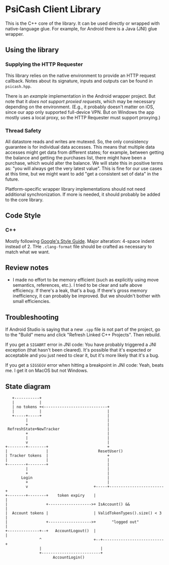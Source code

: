 # PsiCash Client Library

This is the C++ core of the library. It can be used directly or wrapped with native-language glue. For example, for Android there is a Java (JNI) glue wrapper.

## Using the library

### Supplying the HTTP Requester

This library relies on the native environment to provide an HTTP request callback. Notes about its signature, inputs and outputs can be found in `psicash.hpp`.

There is an _example_ implementation in the Android wrapper project. But note that it _does not support proxied requests_, which may be necessary depending on the environment. (E.g., it probably doesn't matter on iOS, since our app only supported full-device VPN. But on Windows the app mostly uses a local proxy, so the HTTP Requester must support proxying.)

### Thread Safety

All datastore reads and writes are mutexed. So, the only consistency guarantee is for individual data accesses. This means that multiple data accesses might get data from different states; for example, between getting the balance and getting the purchases list, there might have been a purchase, which would alter the balance. We will state this in positive terms as: "you will always get the very latest value". This is fine for our use cases at this time, but we might want to add "get a consistent set of data" in the future.

Platform-specific wrapper library implementations should not need additional synchronization. If more is needed, it should probably be added to the core library.


## Code Style

### C++

Mostly following [Google's Style Guide](https://google.github.io/styleguide/cppguide.html). Major alteration: 4-space indent instead of 2. THe `.clang-format` file should be crafted as necessary to match what we want.

## Review notes

* I made no effort to be memory efficient (such as explicitly using move semantics, references, etc.). I tried to be clear and safe above efficiency. If there's a leak, that's a bug. If there's gross memory inefficiency, it can probably be improved. But we shouldn't bother with small efficiencies.

## Troubleshooting

If Android Studio is saying that a new `.cpp` file is not part of the project, go to the "Build" menu and click "Refresh Linked C++ Projects". Then rebuild.

If you get a `SIGABRT` error in JNI code: You have probably triggered a JNI exception (that hasn't been cleared). It's possible that it's expected or acceptable and you just need to clear it, but it's more likely that it's a bug.

If you get a `SIGSEGV` error when hitting a breakpoint in JNI code: Yeah, beats me. I get it on MacOS but not Windows.

## State diagram

```
   +-----------+
   |           |
   | no tokens +<----------------------------+
   |           |                             |
   +-----+-----+                             |
         |                                   |
         +                                   |
 RefreshState+NewTracker                     |
         +                                   |
         |                                   |
         v                                   |
+--------+--------+                          +
|                 |                      ResetUser()
| Tracker tokens  |                          +
|                 |                          |
+--------+--------+                          |
         |                                   |
         +                                   |
       Login                                 |
         +                                   |
         v                             +-----+------------------------+
+--------+--------+    token expiry    |                              |
|                 +------------------->+ IsAccount() &&               |
|  Account tokens |                    | ValidTokenTypes().size() < 3 |
|                 +------------------->+       "logged out"           |
+--------------+--+   AccountLogout()  |                              |
               ^                       +--+---------------------------+
               |                          |
               +--------------------------+
                     AccountLogin()
```
